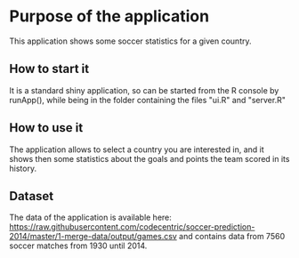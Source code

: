 # Purpose of the application

This application shows some soccer statistics for a given country.

## How to start it
It is a standard shiny application, so can be started from the R console by runApp(), while being in the folder containing the files "ui.R" and "server.R"

## How to use it

The application allows to select a country you are interested in, and it shows then some statistics about the goals and points the team scored in its history.


## Dataset
The data of the application is available here: https://raw.githubusercontent.com/codecentric/soccer-prediction-2014/master/1-merge-data/output/games.csv and contains data from 7560 soccer matches from 1930 until 2014.




